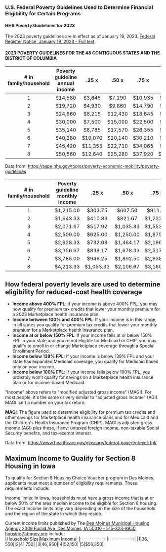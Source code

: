 ### U.S. Federal Poverty Guidelines Used to Determine Financial Eligibility for Certain Programs  

#### HHS Poverty Guidelines for 2023  

The 2023 poverty guidelines are in effect as of January 19, 2023. [Federal Register Notice, January 19, 2023 - Full text](https://www.federalregister.gov/documents/2023/01/19/2023-00885/annual-update-of-the-hhs-poverty-guidelines).  

#### 2023 POVERTY GUIDELINES FOR THE 48 CONTIGUOUS STATES AND THE DISTRICT OF COLUMBIA  

|# in family/household | Poverty guideline **annual** income |.25 x|.50 x|.75 x| 2 x | 3 x | 4 x |
|:--------------------:|:-----------------:|:---:|:---:|:---:|:---:|:---:|:---:|
|1 |$14,580|$3,645|$7,290|$10,935|$29,160|$43,740|$58,320|
|2 |$19,720|$4,930|$9,860|$14,790|$39,440|$59,160|$78,880|
|3 |$24,860|$6,215|$12,430|$18,645|$49,720|$74,580|$99,440|
|4 |$30,000|$7,500|$15,000|$22,500|$60,000|$90,000|$120,000|
|5 |$35,140|$8,785|$17,570|$26,355|$70,280|$105,420|$140,560|
|6 |$40,280|$10,070|$20,140|$30,210|$80,560|$120,840|$161,120|
|7 |$45,420|$11,355|$22,710|$34,065|$90,840|$136,260|$181,680|
|8 |$50,560|$12,640|$25,280|$37,920|$101,120|$151,680|$202,240|

Data from: https://aspe.hhs.gov/topics/poverty-economic-mobility/poverty-guidelines  

|# in family/household | Poverty guideline **monthly** income |.25 x|.50 x|.75 x| 2 x | 3 x | 4 x |
|:--------------------:|:-----------------:|:---:|:---:|:---:|:---:|:---:|:---:|
|1 |$1,215.00|$303.75|$607.50|$911.25|$2,430.00|$3,645.00|$4,860.00|
|2 |$1,643.33|$410.83|$821.67|$1,232.50|$3,286.67|$4,930.00|$6,573.33|
|3 |$2,071.67|$517.92|$1,035.83|$1,553.75|$4,143.33|$6,215.00|$8,286.67|
|4 |$2,500.00|$625.00|$1,250.00|$1,875.00|$5,000.00|$7,500.00|$10,000.00|
|5 |$2,928.33|$732.08|$1,464.17|$2,196.25|$5,856.67|$8,785.00|$11,713.33|
|6 |$3,356.67|$839.17|$1,678.33|$2,517.50|$6,713.33|$10,070.00|$13,426.67|
|7 |$3,785.00|$946.25|$1,892.50|$2,838.75|$7,570.00|$11,355.00|$15,140.00|
|8 |$4,213.33|$1,053.33|$2,106.67|$3,160.00|$8,426.67|$12,640.00|$16,853.33|



## How federal poverty levels are used to determine eligibility for reduced-cost health coverage  

* **Income above 400% FPL**: If your income is above 400% FPL, you may now qualify for premium tax credits that lower your monthly premium for a 2023 Marketplace health insurance plan.  
* **Income between 100% and 400% FPL**: If your income is in this range, in all states you qualify for premium tax credits that lower your monthly premium for a Marketplace health insurance plan.  
* **Income at or below 150% FPL**: If your income falls at or below 150% FPL in your state and you’re not eligible for Medicaid or CHIP, you may qualify to enroll in or change Marketplace coverage through a Special Enrollment Period.  
* **Income below 138% FPL**: If your income is below 138% FPL and your state has expanded Medicaid coverage, you qualify for Medicaid based only on your income.  
* **Income below 100% FPL**: If your income falls below 100% FPL, you probably won’t qualify for savings on a Marketplace health insurance plan or for income-based Medicaid.  

"Income" above refers to "modified adjusted gross income" (MAGI). For most people, it's the same or very similar to "adjusted gross income" (AGI).  MAGI isn't a number on your tax return.  

**MAGI**: The figure used to determine eligibility for premium tax credits and other savings for Marketplace health insurance plans and for Medicaid and the Children's Health Insurance Program (CHIP). MAGI is adjusted gross income (AGI) plus these, if any: untaxed foreign income, non-taxable Social Security benefits, and tax-exempt interest.  

Data from: https://www.healthcare.gov/glossary/federal-poverty-level-fpl/  


## Maximum Income to Qualify for Section 8 Housing in Iowa  

To qualify for Section 8 Housing Choice Voucher program in Des Moines, applicants must meet a number of eligibility requirements. These requirements include:  

Income limits: In Iowa, households must have a gross income that is at or below 50% of the area median income to be eligible for Section 8 housing. The exact income limits may vary depending on the size of the household and the region of the state in which they reside.  

Current income limits published by The [Des Moines Municipal Housing Agency 2309 Euclid Ave, Des Moines, IA 50310 - 515-323-8950, housing@dmgov.org](https://www.dsm.city/departments/DMMHA/section_8_housing_choice_voucher_program.php) include:  
|Household Size|Maximum Income|
|:------------:|:------------:|
|1|$36,550|
|2|$41,750|
|3|$46,950|
|4|$52,150|
|5|$56,350|


